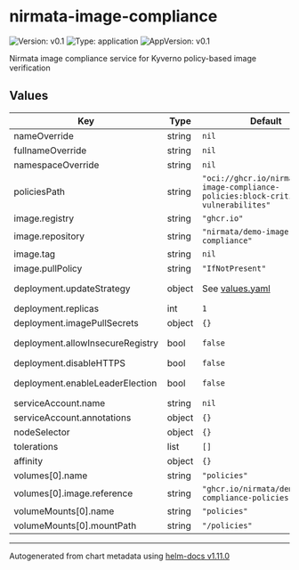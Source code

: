 # nirmata-image-compliance

![Version: v0.1](https://img.shields.io/badge/Version-v0.1-informational?style=flat-square) ![Type: application](https://img.shields.io/badge/Type-application-informational?style=flat-square) ![AppVersion: v0.1](https://img.shields.io/badge/AppVersion-v0.1-informational?style=flat-square)

Nirmata image compliance service for Kyverno policy-based image verification

## Values

| Key | Type | Default | Description |
|-----|------|---------|-------------|
| nameOverride | string | `nil` | Override the name of the chart |
| fullnameOverride | string | `nil` | Override the expanded name of the chart |
| namespaceOverride | string | `nil` | Override the namespace the chart deploys to |
| policiesPath | string | `"oci://ghcr.io/nirmata/demo-image-compliance-policies:block-critical-vulnerabilites"` | Path to image verification policies, can be a directory (ex: /policies)  or an artifact (ex: oci://ghcr.io/nirmata/demo-image-compliance-policies:latest ) |
| image.registry | string | `"ghcr.io"` | Image registry |
| image.repository | string | `"nirmata/demo-image-compliance"` | Image repository |
| image.tag | string | `nil` | Image tag Defaults to appVersion in Chart.yaml if omitted |
| image.pullPolicy | string | `"IfNotPresent"` | Image pull policy |
| deployment.updateStrategy | object | See [values.yaml](values.yaml) | Deployment update strategy. Ref: https://kubernetes.io/docs/concepts/workloads/controllers/deployment/#strategy |
| deployment.replicas | int | `1` | Replicas defines the number of pod created for the deployment |
| deployment.imagePullSecrets | object | `{}` | Image pull secrets, this will define the `--imagePullSecrets` argument |
| deployment.allowInsecureRegistry | bool | `false` | Allow insecure registry specifies whether to allow insecure connections to registries. Not recommended. |
| deployment.disableHTTPS | bool | `false` | Disable HTTPS disables TLS for server. Not recommended. |
| deployment.enableLeaderElection | bool | `false` | Enable Leader Election enable leader election for cert management. Use when the pod has multiple replicas. |
| serviceAccount.name | string | `nil` | The ServiceAccount name |
| serviceAccount.annotations | object | `{}` | Annotations for the ServiceAccount |
| nodeSelector | object | `{}` |  |
| tolerations | list | `[]` |  |
| affinity | object | `{}` |  |
| volumes[0].name | string | `"policies"` |  |
| volumes[0].image.reference | string | `"ghcr.io/nirmata/demo-image-compliance-policies:latest"` |  |
| volumeMounts[0].name | string | `"policies"` |  |
| volumeMounts[0].mountPath | string | `"/policies"` |  |

----------------------------------------------
Autogenerated from chart metadata using [helm-docs v1.11.0](https://github.com/norwoodj/helm-docs/releases/v1.11.0)
